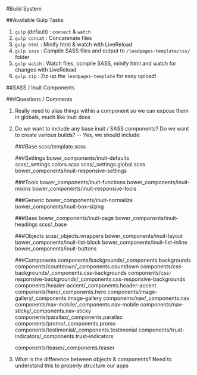 #Build System

##Available Gulp Tasks

1. `gulp` (default) : `connect` & `watch`
2. `gulp concat` : Concatenate files
3. `gulp html` : Minify html & watch with LiveReload
4. `gulp sass` : Compile SASS files and output to `/leadpages-template/css/` folder
5. `gulp watch` : Watch files, compile SASS, minify html and watch for changes with LiveReload
6. `gulp zip` : Zip up the `leadpages-template` for easy upload!


##SASS / Inuit Components

###Questions / Comments

 1. Really need to alias things within a component so we can expose them in globals, much like inuit does
 2. Do we want to include any base inuit / SASS components? Do we want to create various builds? 
 -- Yes, we should include: 

 	###Base
 	scss/template.scss

 	###Settings
 	bower_components/inuit-defaults
 	scss/_settings.colors.scss
 	scss/_settings.global.scss
 	bower_components/inuit-responsive-settings

 	###Tools
 	bower_components/inuit-functions
 	bower_components/inuit-mixins
 	bower_components/inuit-responsive-tools

 	###Generic
 	bower_components/inuit-normalize
 	bower_components/inuit-box-sizing

 	###Base
 	bower_components/inuit-page
 	bower_components/inuit-headings
 	scss/_base

 	###Objects
 	scss/_objects.wrappers
 	bower_components/inuit-layout
 	bower_components/inuit-list-block
 	bower_components/inuit-list-inline
 	bower_components/inuit-buttons

 	###Components
	components/backgrounds/_components.backgrounds
 	components/countdown/_components.countdown
	components/css-backgrounds/_components.css-backgrounds
	components/css-responsive-backgrounds/_components.css-responsive-backgrounds
	components/header-accent/_components.header-accent
	components/hero/_components.hero
	components/image-gallery/_components.image-gallery
	components/nav/_components.nav
	components/nav-mobile/_components.nav-mobile
	components/nav-sticky/_components.nav-sticky
	components/parallax/_components.parallax
	components/promo/_components.promo
	components/testimonial/_components.testimonial
	components/trust-indicators/_components.trust-indicators
	
	components/teaser/_components.teaser


 2. What is the difference between objects & components? Need to understand this to properly structure our apps
